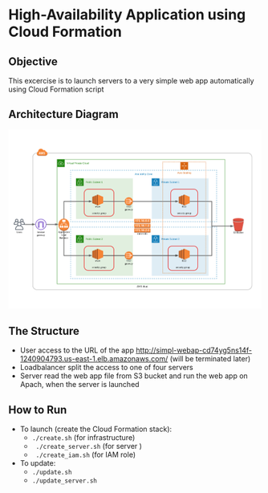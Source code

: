 # High-Availability Application using Cloud Formation

## Objective 

This excercise is to launch servers to a very simple web app automatically using Cloud Formation script 

## Architecture Diagram

<img src="architecture.png">

## The Structure
 - User access to the URL of the app http://simpl-webap-cd74yg5ns14f-1240904793.us-east-1.elb.amazonaws.com/ (will be terminated later)
 - Loadbalancer split the access to one of four servers
 - Server read the web app file from S3 bucket and run the web app on Apach, when the server is launched


## How to Run
- To launch (create the Cloud Formation stack):
    -  `./create.sh`    (for infrastructure)
    - ` ./create_server.sh`  (for server )
    - ` ./create_iam.sh` (for IAM role)
- To update: 
    - `./update.sh` 
    - `./update_server.sh`
